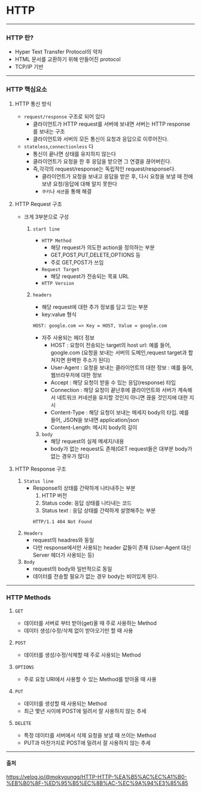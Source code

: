 # HTTP
***
### HTTP 란?
* Hyper Text Transfer Protocol의 약자
* HTML 문서를 교환하기 위해 만들어진 protocol
* TCP/IP 기반
***

### HTTP 핵심요소
1. HTTP 통신 방식
   * ``request/response`` 구조로 되어 있다
     * 클라이언트가 HTTP request를 서버에 보내면 서버는 HTTP response를 보내는 구조
     * 클라이언트와 서버의 모든 통신이 요청과 응답으로 이루어진다.
   * ``stateless``,``connectionless`` 다
     * 통신이 끝나면 상태를 유지하지 않는다
     * 클라이언트가 요청을 한 후 응답을 받으면 그 연결을 끊어버린다.
     * 즉,각각의 request/response는 독립적인 request/response다.
       * 클라이언트가 요청을 보내고 응답을 받은 후, 다시 요청을 보낼 때 전에 보낸 요청/응답에 대해 알지 못한다
       * ``쿠키``나 ``세션``을 통해 해결


2. HTTP Request 구조
   * 크게 3부분으로 구성  
     1. ``start line``
        * ``HTTP Method``
          * 해당 request가 의도한 action을 정의하는 부분
          * GET,POST,PUT,DELETE,OPTIONS 등
          * 주로 GET,POST가 쓰임
        * ``Request Target``
          * 해당 request가 전송되는 목표 URL
        * ``HTTP Version``
        
     2. ``headers``  
         * 해당 request에 대한 추가 정보를 담고 있는 부분  
         * key:value 형식  
         ```
         HOST: google.com => Key = HOST, Value = google.com
         ```
         * 자주 사용되는 헤더 정보  
           * HOST : 요청이 전송되는 target의 host url: 예를 들어, google.com (요청을 보내는 서버의 도메인,request target과 합쳐지면 완벽한 주소가 된다)
           * User-Agent : 요청을 보내는 클라이언트의 대한 정보 : 예를 들어, 웹브라우저에 대한 정보  
           * Accept : 해당 요청이 받을 수 있는 응답(response) 타입  
           * Connection : 해당 요청이 끝난후에 클라이언트와 서버가 계속해서 네트워크 커네션을 유지할 것인지 아니면 끊을 것인지에 대한 지시  
           * Content-Type : 해당 요청이 보내는 메세지 body의 타입. 예를 들어, JSON을 보내면 application/json  
           * Content-Length: 메시지 body의 길이    
           
        3. ``body``  
            * 해당 request의 실제 메세지/내용
            * body가 없는 request도 존재(GET request들은 대부분 body가 없는 경우가 많다)
           

3. HTTP Response 구조
   1. ``Status line``
      * Response의 상태를 간략하게 나타내주는 부분
        1. HTTP 버전
        2. Status code: 응답 상태를 나타내는 코드
        3. Status text : 응답 상태를 간략하게 설명해주는 부분
        ```
        HTTP/1.1 404 Not Found
        ```
   2. ``Headers``
      * request의 headres와 동일
      * 다만 response에서만 사용되는 header 값들이 존재 (User-Agent 대신 Server 헤더가 사용되는 등)
   3. ``Body``
      * request의 body와 일반적으로 동일
      * 데이터를 전송할 필요가 없는 경우 body는 비어있게 된다.
      
***
### HTTP Methods
1. ``GET``
   * 데이터를 서버로 부터 받아(get)올 때 주로 사용하는 Method
   * 데이터 생성/수정/삭제 없이 받아오기만 할 때 사용


2. ``POST``
   * 데이터를 생성/수정/삭제할 때 주로 사용되는 Method


3. ``OPTIONS``
   * 주로 요청 URI에서 사용할 수 있는 Method를 받아올 때 사용


4. ``PUT``
   * 데이터를 생성할 때 사용되는 Method
   * 최근 몇년 사이에 POST에 밀려서 잘 사용하지 않는 추세


5. ``DELETE``
   * 특정 데이터를 서버에서 삭제 요청을 보낼 때 쓰이는 Method
   * PUT과 마찬가지로 POST에 밀려서 잘 사용하지 않는 추세
   
***
#### 출처
https://velog.io/@mokyoungg/HTTP-HTTP-%EA%B5%AC%EC%A1%B0-%EB%B0%8F-%ED%95%B5%EC%8B%AC-%EC%9A%94%E3%85%85
